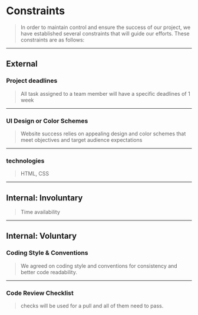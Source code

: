 # Constraints

> In order to maintain control and ensure the success of our project, we have
> established several constraints that will guide our efforts. These constraints
> are as follows:

---

## External

### Project deadlines

> All task assigned to a team member will have a specific deadlines of 1 week

---

### UI Design or Color Schemes

> Website success relies on appealing design and color schemes that meet
> objectives and target audience expectations

---

### technologies

> HTML, CSS

---

## Internal: Involuntary

> Time availability

---

## Internal: Voluntary

### Coding Style & Conventions

> We agreed on coding style and conventions for consistency and better code
> readability.

---

### Code Review Checklist

> checks will be used for a pull and all of them need to pass.
